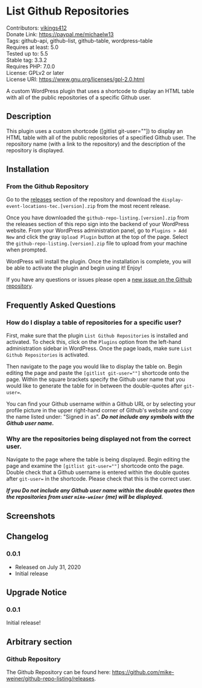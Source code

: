 # List Github Repositories
Contributors: [vikings412](https://profiles.wordpress.org/vikings412/) <br>
Donate Link: https://paypal.me/michaelw13 <br>
Tags: github-api, github-list, github-table, wordpress-table  <br>
Requires at least: 5.0 <br>
Tested up to: 5.5 <br>
Stable tag: 3.3.2 <br>
Requires PHP: 7.0.0 <br>
License: GPLv2 or later <br>
License URI: https://www.gnu.org/licenses/gpl-2.0.html <br>

A custom WordPress plugin that uses a shortcode to display an HTML table with all of the public repositories of a specific Github user.

## Description
This plugin uses a custom shortcode ([gitlist git-user=""]) to display an HTML table with all of the public repositories of a specified Github user. The repository name (with a link to the repository) and the description of the repository is displayed.

## Installation

### From the Github Repository
Go to the [releases](https://github.com/mike-weiner/github-repo-listing/releases) section of the repository and download the `display-event-locations-tec.[version].zip` from the most recent release.

Once you have downloaded the `github-repo-listing.[version].zip` from the releases section of this repo sign into the backend of your WordPress website. From your WordPress administration panel, go to `Plugins > Add New` and click the gray `Upload Plugin` button at the top of the page. Select the `github-repo-listing.[version].zip` file to upload from your machine when prompted.

WordPress will install the plugin. Once the installation is complete, you will be able to activate the plugin and begin using it! Enjoy! 

If you have any questions or issues please open a [new issue on the Github repository](https://github.com/mike-weiner/github-repo-listing/issues).

## Frequently Asked Questions

### How do I display a table of repositories for a specific user?

First, make sure that the plugin `List Github Repositories` is installed and activated. To check this, click on the `Plugins` option from the left-hand administration sidebar in WordPress. Once the page loads, make sure `List Github Repositories` is activated. 

Then navigate to the page you would like to display the table on. Begin editing the page and paste the `[gitlist git-user=""]` shortcode onto the page. Within the square brackets specify the Github user name that you would like to generate the table for in between the double-quotes after `git-user=`. 

You can find your Github username within a Github URL or by selecting your profile picture in the upper right-hand corner of Github's website and copy the name listed under: "Signed in as". ***Do not include any symbols with the Github user name.*** 

### Why are the repositories being displayed not from the correct user.

Navigate to the page where the table is being displayed. Begin editing the page and examine the `[gitlist git-user=""]` shortcode onto the page. Double check that a Github username is entered within the double quotes after `git-user=` in the shortcode. Please check that this is the correct user. 

***If you Do not include any Github user name within the double quotes then the repositories from user `mike-weiner` (me) will be displayed.*** 

## Screenshots

## Changelog

### 0.0.1
* Released on July 31, 2020
* Initial release

## Upgrade Notice

### 0.0.1
Initial release!

## Arbitrary section

### Github Repository
The Github Repository can be found here: https://github.com/mike-weiner/github-repo-listing/releases.
